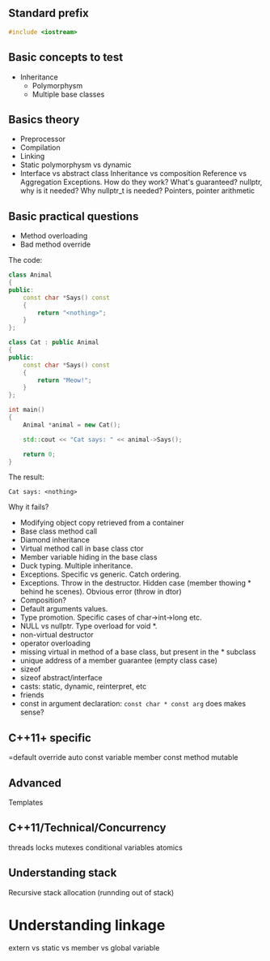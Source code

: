 ## Standard prefix
```c++
#include <iostream>
```

## Basic concepts to test
* Inheritance
  * Polymorphysm 
  * Multiple base classes

## Basics theory
* Preprocessor
* Compilation
* Linking
* Static polymorphysm vs dynamic
* Interface vs abstract class
Inheritance vs composition
Reference vs Aggregation
Exceptions. How do they work? What's guaranteed?
nullptr, why is it needed?
Why nullptr_t is needed?
Pointers, pointer arithmetic

## Basic practical questions
* Method overloading
* Bad method override

The code:
```c++
class Animal
{
public:
    const char *Says() const 
    { 
        return "<nothing>";
    }
};

class Cat : public Animal
{
public:
    const char *Says() const
    {
        return "Meow!";
    }
};

int main()
{
    Animal *animal = new Cat();

    std::cout << "Cat says: " << animal->Says();

    return 0;
}

```

The result:
```
Cat says: <nothing>
```

Why it fails?


* Modifying object copy retrieved from a container
* Base class method call
* Diamond inheritance
* Virtual method call in base class ctor
* Member variable hiding in the base class
* Duck typing. Multiple inheritance.
* Exceptions. Specific vs generic. Catch ordering.
* Exceptions. Throw in the destructor. Hidden case (member thowing * behind he scenes). Obvious error (throw in dtor)
* Composition?
* Default arguments values.
* Type promotion. Specific cases of char->int->long etc.
* NULL vs nullptr. Type overload for void *.
* non-virtual destructor
* operator overloading
* missing virtual in method of a base class, but present in the * subclass
* unique address of a member guarantee (empty class case)
* sizeof
* sizeof abstract/interface
* casts: static, dynamic, reinterpret, etc
* friends
* const in argument declaration: `const char * const arg` does makes sense?

## C++11+ specific
=default
override
auto
const variable member
const method
mutable

## Advanced
Templates

## C++11/Technical/Concurrency
threads
locks
mutexes
conditional variables
atomics

## Understanding stack
Recursive stack allocation (runnding out of stack)

# Understanding linkage
extern vs static vs member vs global variable


